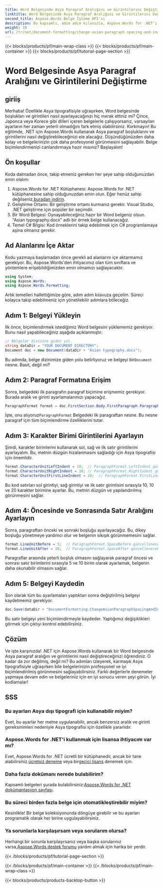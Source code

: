 ```yaml
---
title: Word Belgesinde Asya Paragraf Aralığını ve Girintilerini Değiştirme
linktitle: Word Belgesinde Asya Paragraf Aralığını ve Girintilerini Değiştirme
second_title: Aspose.Words Belge İşleme API'si
description: Bu kapsamlı, adım adım kılavuzla, Aspose.Words for .NET'i kullanarak Word belgelerindeki Asya paragraf aralıklarını ve girintilerini nasıl değiştireceğinizi öğrenin.
weight: 10
url: /tr/net/document-formatting/change-asian-paragraph-spacing-and-indents/
---
```


{{< blocks/products/pf/main-wrap-class >}}
{{< blocks/products/pf/main-container >}}
{{< blocks/products/pf/tutorial-page-section >}}

# Word Belgesinde Asya Paragraf Aralığını ve Girintilerini Değiştirme

## giriiş

Merhaba! Özellikle Asya tipografisiyle uğraşırken, Word belgesinde boşlukları ve girintileri nasıl ayarlayacağınızı hiç merak ettiniz mi? Çince, Japonca veya Korece gibi dilleri içeren belgelerle çalışıyorsanız, varsayılan ayarların her zaman yeterli olmadığını fark etmiş olabilirsiniz. Korkmayın! Bu eğitimde, .NET için Aspose.Words kullanarak Asya paragraf boşluklarını ve girintilerini nasıl değiştirebileceğinizi ele alacağız. Düşündüğünüzden daha kolay ve belgelerinizin çok daha profesyonel görünmesini sağlayabilir. Belge biçimlendirmenizi canlandırmaya hazır mısınız? Başlayalım!

## Ön koşullar

Koda dalmadan önce, takip etmeniz gereken her şeye sahip olduğunuzdan emin olalım:

1.  Aspose.Words for .NET Kütüphanesi: Aspose.Words for .NET kütüphanesine sahip olduğunuzdan emin olun. Eğer henüz sahip değilseniz,[buradan indirin](https://releases.aspose.com/words/net/).
2. Geliştirme Ortamı: Bir geliştirme ortamı kurmanız gerekir. Visual Studio, .NET geliştirme için popüler bir seçimdir.
3. Bir Word Belgesi: Oynayabileceğiniz hazır bir Word belgeniz olsun. "Asian typography.docx" adlı bir örnek belge kullanacağız.
4. Temel C# Bilgisi: Kod örneklerini takip edebilmek için C# programlamaya aşina olmanız gerekir.

## Ad Alanlarını İçe Aktar

Kodu yazmaya başlamadan önce gerekli ad alanlarını içe aktarmamız gerekiyor. Bu, Aspose.Words'den ihtiyacımız olan tüm sınıflara ve yöntemlere erişebildiğimizden emin olmamızı sağlayacaktır.

```csharp
using System;
using Aspose.Words;
using Aspose.Words.Formatting;
```

Artık temelleri hallettiğimize göre, adım adım kılavuza geçelim. Süreci kolayca takip edebilmeniz için yönetilebilir adımlara böleceğiz.

## Adım 1: Belgeyi Yükleyin

İlk önce, biçimlendirmek istediğimiz Word belgesini yüklememiz gerekiyor. Bunu nasıl yapabileceğiniz aşağıda açıklanmıştır:

```csharp
// Belgeler dizinine giden yol.
string dataDir = "YOUR DOCUMENT DIRECTORY";
Document doc = new Document(dataDir + "Asian typography.docx");
```

 Bu adımda, belge dizinimize giden yolu belirliyoruz ve belgeyi bir`Document` nesne. Basit, değil mi?

## Adım 2: Paragraf Formatına Erişim

Sonra, belgedeki ilk paragrafın paragraf biçimine erişmemiz gerekiyor. Burada aralık ve girinti ayarlamalarımızı yapacağız.

```csharp
ParagraphFormat format = doc.FirstSection.Body.FirstParagraph.ParagraphFormat;
```

 İşte, onu alıyoruz`ParagraphFormat` Belgedeki ilk paragraftan nesne. Bu nesne paragraf için tüm biçimlendirme özelliklerini tutar.

## Adım 3: Karakter Birimi Girintilerini Ayarlayın

Şimdi, karakter birimlerini kullanarak sol, sağ ve ilk satır girintilerini ayarlayalım. Bu, metnin düzgün hizalanmasını sağladığı için Asya tipografisi için önemlidir.

```csharp
format.CharacterUnitLeftIndent = 10;  // ParagraphFormat.LeftIndent güncellenecek
format.CharacterUnitRightIndent = 10; // ParagraphFormat.RightIndent güncellenecek
format.CharacterUnitFirstLineIndent = 20;  // ParagraphFormat.FirstLineIndent güncellenecek
```

Bu kod satırları sol girintiyi, sağ girintiyi ve ilk satır girintisini sırasıyla 10, 10 ve 20 karakter birimine ayarlar. Bu, metnin düzgün ve yapılandırılmış görünmesini sağlar.

## Adım 4: Öncesinde ve Sonrasında Satır Aralığını Ayarlayın

Sonra, paragraftan önceki ve sonraki boşluğu ayarlayacağız. Bu, dikey boşluğu yönetmeye yardımcı olur ve belgenin sıkışık görünmemesini sağlar.

```csharp
format.LineUnitBefore = 5;  // ParagraphFormat.SpaceBefore güncellenecek
format.LineUnitAfter = 10;  // ParagraphFormat.SpaceAfter güncellenecek
```

Paragraflar arasında yeterli boşluk olmasını sağlayarak paragraf öncesi ve sonrası satır birimlerini sırasıyla 5 ve 10 birim olarak ayarlamak, belgenin daha okunabilir olmasını sağlar.

## Adım 5: Belgeyi Kaydedin

Son olarak tüm bu ayarlamaları yaptıktan sonra değiştirilmiş belgeyi kaydetmemiz gerekiyor.

```csharp
doc.Save(dataDir + "DocumentFormatting.ChangeAsianParagraphSpacingAndIndents.doc");
```

Bu satır belgeyi yeni biçimlendirmeyle kaydeder. Yaptığımız değişiklikleri görmek için çıktıyı kontrol edebilirsiniz.

## Çözüm

Ve işte karşınızda! .NET için Aspose.Words kullanarak bir Word belgesinde Asya paragraf aralığını ve girintilerini nasıl değiştireceğinizi öğrendiniz. O kadar da zor değilmiş, değil mi? Bu adımları izleyerek, karmaşık Asya tipografisiyle uğraşırken bile belgelerinizin profesyonel ve iyi biçimlendirilmiş görünmesini sağlayabilirsiniz. Farklı değerlerle denemeler yapmaya devam edin ve belgeleriniz için en iyi sonucu veren şeyi görün. İyi kodlamalar!

## SSS

### Bu ayarları Asya dışı tipografi için kullanabilir miyim?
Evet, bu ayarlar her metne uygulanabilir, ancak benzersiz aralık ve girinti gereksinimleri nedeniyle Asya tipografisi için özellikle yararlıdır.

### Aspose.Words for .NET'i kullanmak için lisansa ihtiyacım var mı?
 Evet, Aspose.Words for .NET ücretli bir kütüphanedir, ancak bir tane alabilirsiniz.[ücretsiz deneme](https://releases.aspose.com/) veya bir[geçici lisans](https://purchase.aspose.com/temporary-license/) denemek için.

### Daha fazla dokümanı nerede bulabilirim?
 Kapsamlı belgeleri şurada bulabilirsiniz:[Aspose.Words for .NET dokümantasyon sayfası](https://reference.aspose.com/words/net/).

### Bu süreci birden fazla belge için otomatikleştirebilir miyim?
Kesinlikle! Bir belge koleksiyonunda döngüye girebilir ve bu ayarları programatik olarak her birine uygulayabilirsiniz.

### Ya sorunlarla karşılaşırsam veya sorularım olursa?
 Herhangi bir sorunla karşılaşırsanız veya başka sorularınız varsa,[Aspose.Words destek forumu](https://forum.aspose.com/c/words/8) yardım almak için harika bir yerdir.

{{< /blocks/products/pf/tutorial-page-section >}}

{{< /blocks/products/pf/main-container >}}
{{< /blocks/products/pf/main-wrap-class >}}

{{< blocks/products/products-backtop-button >}}
